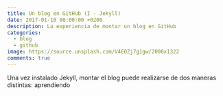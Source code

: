 ```yaml
---
title: Un blog en GitHub (I - Jekyll)
date: 2017-01-10 00:00:00 +0200
description: La experiencia de montar un blog en GitHub
categories:
  - blog
  - github
image: https://source.unsplash.com/V4EOZj7g1gw/2000x1322
comments: true
---
```

Una vez instalado Jekyll, montar el blog puede realizarse de dos maneras distintas: aprendiendo 
